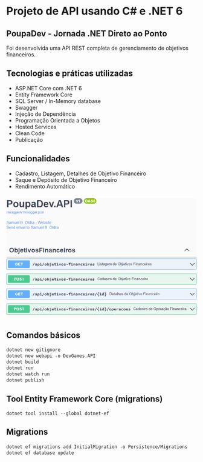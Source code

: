 # Projeto de API usando C# e .NET 6

## PoupaDev - Jornada .NET Direto ao Ponto

Foi desenvolvida uma API REST completa de gerenciamento de objetivos financeiros.

## Tecnologias e práticas utilizadas
- ASP.NET Core com .NET 6
- Entity Framework Core
- SQL Server / In-Memory database
- Swagger
- Injeção de Dependência
- Programação Orientada a Objetos
- Hosted Services
- Clean Code
- Publicação

## Funcionalidades
- Cadastro, Listagem, Detalhes de Objetivo Financeiro
- Saque e Depósito de Objetivo Financeiro
- Rendimento Automático

###

![alt text](https://raw.githubusercontent.com/samuel-oldra/PoupaDev.API/main/README_IMGS/swagger_ui.png)

## Comandos básicos
```
dotnet new gitignore
dotnet new webapi -o DevGames.API
dotnet build
dotnet run
dotnet watch run
dotnet publish
```

## Tool Entity Framework Core (migrations)
```
dotnet tool install --global dotnet-ef
```

## Migrations
```
dotnet ef migrations add InitialMigration -o Persistence/Migrations
dotnet ef database update
```